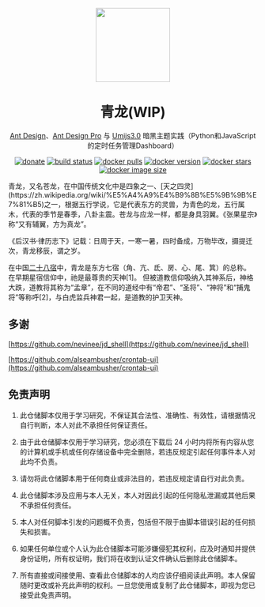 <p align="center">
  <a href="https://ant.design">
    <img width="150" src="https://qinglong.whyour.cn/qinglong.png">
  </a>
</p>

<h1 align="center">青龙(WIP)</h1>

<div align="center">

[Ant Design](https://ant.design)、[Ant Design Pro](https://pro.ant.design/) 与 [Umijs3.0](https://umijs.org) 暗黑主题实践（Python和JavaScript的定时任务管理Dashboard）

[![donate][donate-image]][donate-url] [![build status][build-status-image]][build-status-url] [![docker pulls][docker-pulls-image]][docker-pulls-url] [![docker version][docker-version-image]][docker-version-url] [![docker stars][docker-stars-image]][docker-stars-url] [![docker image size][docker-image-size-image]][docker-image-size-url]

[donate-image]: https://img.shields.io/badge/donate-wechat-green?style=for-the-badge
[donate-url]: https://qinglong.whyour.cn/nice.png
[build-status-image]: https://img.shields.io/docker/cloud/build/whyour/qinglong?style=for-the-badge
[build-status-url]: https://img.shields.io/docker/cloud/build/whyour/qinglong
[docker-pulls-image]: https://img.shields.io/docker/pulls/whyour/qinglong?style=for-the-badge
[docker-pulls-url]: https://hub.docker.com/r/whyour/qinglong
[docker-version-image]: https://img.shields.io/docker/v/whyour/qinglong?style=for-the-badge
[docker-version-url]: https://hub.docker.com/r/whyour/qinglong/tags?page=1&ordering=last_updated
[docker-stars-image]: https://img.shields.io/docker/stars/whyour/qinglong?style=for-the-badge
[docker-stars-url]: https://hub.docker.com/r/whyour/qinglong
[docker-image-size-image]: https://img.shields.io/docker/image-size/whyour/qinglong?style=for-the-badge
[docker-image-size-url]: https://hub.docker.com/r/whyour/qinglong

</div>
青龙，又名苍龙，在中国传统文化中是四象之一、[天之四灵](https://zh.wikipedia.org/wiki/%E5%A4%A9%E4%B9%8B%E5%9B%9B%E7%81%B5)之一，根据五行学说，它是代表东方的灵兽，为青色的龙，五行属木，代表的季节是春季，八卦主震。苍龙与应龙一样，都是身具羽翼。《张果星宗》称“又有辅翼，方为真龙”。

《后汉书·律历志下》记载：日周于天，一寒一暑，四时备成，万物毕改，摄提迁次，青龙移辰，谓之岁。

在中国[二十八宿](https://zh.wikipedia.org/wiki/%E4%BA%8C%E5%8D%81%E5%85%AB%E5%AE%BF)中，青龙是东方七宿（角、亢、氐、房、心、尾、箕）的总称。 在早期星宿信仰中，祂是最尊贵的天神[1]。 但被道教信仰吸纳入其神系后，神格大跌，道教将其称为“孟章”，在不同的道经中有“帝君”、“圣将”、“神将”和“捕鬼将”等称呼[2]，与白虎监兵神君一起，是道教的护卫天神。

## 多谢

[https://github.com/nevinee/jd_shell](https://github.com/nevinee/jd_shell)

[https://github.com/alseambusher/crontab-ui](https://github.com/alseambusher/crontab-ui)

## 免责声明

1. 此仓储脚本仅用于学习研究，不保证其合法性、准确性、有效性，请根据情况自行判断，本人对此不承担任何保证责任。

2. 由于此仓储脚本仅用于学习研究，您必须在下载后 24 小时内将所有内容从您的计算机或手机或任何存储设备中完全删除，若违反规定引起任何事件本人对此均不负责。

3. 请勿将此仓储脚本用于任何商业或非法目的，若违反规定请自行对此负责。

4. 此仓储脚本涉及应用与本人无关，本人对因此引起的任何隐私泄漏或其他后果不承担任何责任。

5. 本人对任何脚本引发的问题概不负责，包括但不限于由脚本错误引起的任何损失和损害。

6. 如果任何单位或个人认为此仓储脚本可能涉嫌侵犯其权利，应及时通知并提供身份证明，所有权证明，我们将在收到认证文件确认后删除此仓储脚本。

7. 所有直接或间接使用、查看此仓储脚本的人均应该仔细阅读此声明。本人保留随时更改或补充此声明的权利。一旦您使用或复制了此仓储脚本，即视为您已接受此免责声明。
